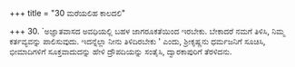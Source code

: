 +++
title = "30 ಮರೆಯಲಿಹ ಕಾಲದಲಿ"

+++
30. `ಅಜ್ಞಾತವಾಸದ ಅವಧಿಯಲ್ಲಿ ಬಹಳ ಜಾಗರೂಕತೆಯಿಂದ ಇರಬೇಕು. ಬೇಕಾದರೆ ನಮಗೆ ತಿಳಿಸಿ, ನಿಮ್ಮ ಕರ್ತವ್ಯವನ್ನು ಪಾಲಿಸುವುದು. ಇದನ್ನೆಲ್ಲಾ ನೀನು ತಿಳಿದಿರಬೇಕು ' ಎಂದು, ಶ್ರೀಕೃಷ್ಣನು ಧರ್ಮಜನಿಗೆ ಸೂಚಿಸಿ, ಭೀಮಾದಿಗಳಿಗೆ ಸೂಕ್ತವಾದುದನ್ನು ಹೇಳಿ ದ್ರೌಪದಿಯನ್ನು ಸಂತೈಸಿ, ದ್ವಾರಕಾಪುರಿಗೆ ತೆರಳಿದನು.